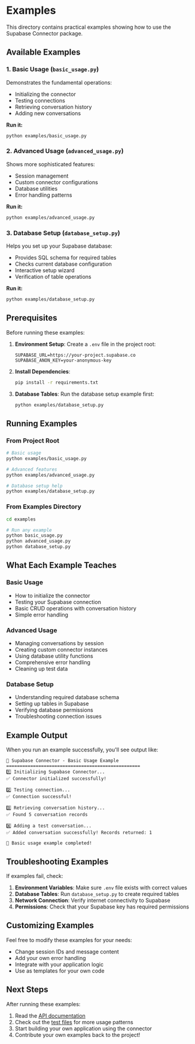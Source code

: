 # Examples

This directory contains practical examples showing how to use the Supabase Connector package.

## Available Examples

### 1. Basic Usage (`basic_usage.py`)

Demonstrates the fundamental operations:
- Initializing the connector
- Testing connections
- Retrieving conversation history
- Adding new conversations

**Run it:**
```bash
python examples/basic_usage.py
```

### 2. Advanced Usage (`advanced_usage.py`)

Shows more sophisticated features:
- Session management
- Custom connector configurations
- Database utilities
- Error handling patterns

**Run it:**
```bash
python examples/advanced_usage.py
```

### 3. Database Setup (`database_setup.py`)

Helps you set up your Supabase database:
- Provides SQL schema for required tables
- Checks current database configuration
- Interactive setup wizard
- Verification of table operations

**Run it:**
```bash
python examples/database_setup.py
```

## Prerequisites

Before running these examples:

1. **Environment Setup**: Create a `.env` file in the project root:
   ```env
   SUPABASE_URL=https://your-project.supabase.co
   SUPABASE_ANON_KEY=your-anonymous-key
   ```

2. **Install Dependencies**:
   ```bash
   pip install -r requirements.txt
   ```

3. **Database Tables**: Run the database setup example first:
   ```bash
   python examples/database_setup.py
   ```

## Running Examples

### From Project Root

```bash
# Basic usage
python examples/basic_usage.py

# Advanced features
python examples/advanced_usage.py

# Database setup help
python examples/database_setup.py
```

### From Examples Directory

```bash
cd examples

# Run any example
python basic_usage.py
python advanced_usage.py
python database_setup.py
```

## What Each Example Teaches

### Basic Usage
- How to initialize the connector
- Testing your Supabase connection
- Basic CRUD operations with conversation history
- Simple error handling

### Advanced Usage
- Managing conversations by session
- Creating custom connector instances
- Using database utility functions
- Comprehensive error handling
- Cleaning up test data

### Database Setup
- Understanding required database schema
- Setting up tables in Supabase
- Verifying database permissions
- Troubleshooting connection issues

## Example Output

When you run an example successfully, you'll see output like:

```
🚀 Supabase Connector - Basic Usage Example
==================================================
1️⃣ Initializing Supabase Connector...
✅ Connector initialized successfully!

2️⃣ Testing connection...
✅ Connection successful!

3️⃣ Retrieving conversation history...
✅ Found 5 conversation records

4️⃣ Adding a test conversation...
✅ Added conversation successfully! Records returned: 1

🎉 Basic usage example completed!
```

## Troubleshooting Examples

If examples fail, check:

1. **Environment Variables**: Make sure `.env` file exists with correct values
2. **Database Tables**: Run `database_setup.py` to create required tables
3. **Network Connection**: Verify internet connectivity to Supabase
4. **Permissions**: Check that your Supabase key has required permissions

## Customizing Examples

Feel free to modify these examples for your needs:

- Change session IDs and message content
- Add your own error handling
- Integrate with your application logic
- Use as templates for your own code

## Next Steps

After running these examples:

1. Read the [API documentation](../docs/README.md)
2. Check out the [test files](../tests/) for more usage patterns
3. Start building your own application using the connector
4. Contribute your own examples back to the project!